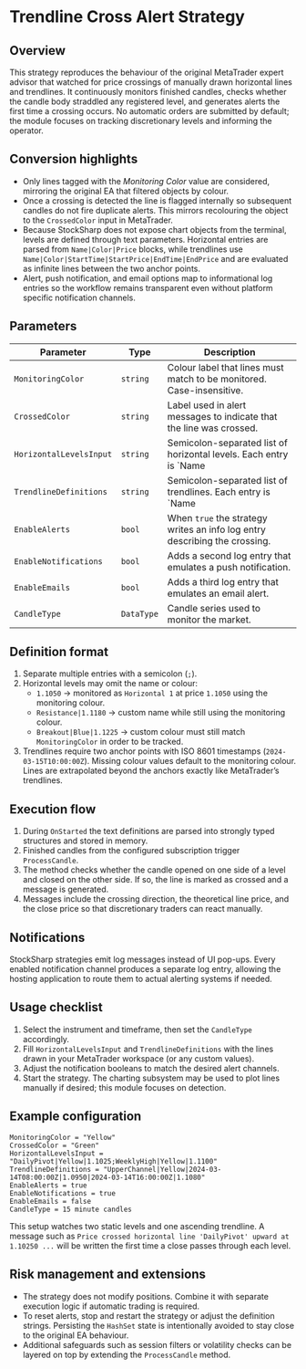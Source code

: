# Trendline Cross Alert Strategy

## Overview
This strategy reproduces the behaviour of the original MetaTrader expert advisor that watched for price crossings of manually drawn horizontal lines and trendlines. It continuously monitors finished candles, checks whether the candle body straddled any registered level, and generates alerts the first time a crossing occurs. No automatic orders are submitted by default; the module focuses on tracking discretionary levels and informing the operator.

## Conversion highlights
- Only lines tagged with the *Monitoring Color* value are considered, mirroring the original EA that filtered objects by colour.
- Once a crossing is detected the line is flagged internally so subsequent candles do not fire duplicate alerts. This mirrors recolouring the object to the `CrossedColor` input in MetaTrader.
- Because StockSharp does not expose chart objects from the terminal, levels are defined through text parameters. Horizontal entries are parsed from `Name|Color|Price` blocks, while trendlines use `Name|Color|StartTime|StartPrice|EndTime|EndPrice` and are evaluated as infinite lines between the two anchor points.
- Alert, push notification, and email options map to informational log entries so the workflow remains transparent even without platform specific notification channels.

## Parameters
| Parameter | Type | Description |
| --- | --- | --- |
| `MonitoringColor` | `string` | Colour label that lines must match to be monitored. Case-insensitive. |
| `CrossedColor` | `string` | Label used in alert messages to indicate that the line was crossed. |
| `HorizontalLevelsInput` | `string` | Semicolon-separated list of horizontal levels. Each entry is `Name|Color|Price`; if colour is omitted the monitoring colour is assumed. |
| `TrendlineDefinitions` | `string` | Semicolon-separated list of trendlines. Each entry is `Name|Color|StartTime|StartPrice|EndTime|EndPrice`. Times must be in ISO 8601 format and use the trading calendar’s timezone. |
| `EnableAlerts` | `bool` | When `true` the strategy writes an info log entry describing the crossing. |
| `EnableNotifications` | `bool` | Adds a second log entry that emulates a push notification. |
| `EnableEmails` | `bool` | Adds a third log entry that emulates an email alert. |
| `CandleType` | `DataType` | Candle series used to monitor the market. |

## Definition format
1. Separate multiple entries with a semicolon (`;`).
2. Horizontal levels may omit the name or colour:
   - `1.1050` → monitored as `Horizontal 1` at price `1.1050` using the monitoring colour.
   - `Resistance|1.1180` → custom name while still using the monitoring colour.
   - `Breakout|Blue|1.1225` → custom colour must still match `MonitoringColor` in order to be tracked.
3. Trendlines require two anchor points with ISO 8601 timestamps (`2024-03-15T10:00:00Z`). Missing colour values default to the monitoring colour. Lines are extrapolated beyond the anchors exactly like MetaTrader’s trendlines.

## Execution flow
1. During `OnStarted` the text definitions are parsed into strongly typed structures and stored in memory.
2. Finished candles from the configured subscription trigger `ProcessCandle`.
3. The method checks whether the candle opened on one side of a level and closed on the other side. If so, the line is marked as crossed and a message is generated.
4. Messages include the crossing direction, the theoretical line price, and the close price so that discretionary traders can react manually.

## Notifications
StockSharp strategies emit log messages instead of UI pop-ups. Every enabled notification channel produces a separate log entry, allowing the hosting application to route them to actual alerting systems if needed.

## Usage checklist
1. Select the instrument and timeframe, then set the `CandleType` accordingly.
2. Fill `HorizontalLevelsInput` and `TrendlineDefinitions` with the lines drawn in your MetaTrader workspace (or any custom values).
3. Adjust the notification booleans to match the desired alert channels.
4. Start the strategy. The charting subsystem may be used to plot lines manually if desired; this module focuses on detection.

## Example configuration
```
MonitoringColor = "Yellow"
CrossedColor = "Green"
HorizontalLevelsInput = "DailyPivot|Yellow|1.1025;WeeklyHigh|Yellow|1.1100"
TrendlineDefinitions = "UpperChannel|Yellow|2024-03-14T08:00:00Z|1.0950|2024-03-14T16:00:00Z|1.1080"
EnableAlerts = true
EnableNotifications = true
EnableEmails = false
CandleType = 15 minute candles
```
This setup watches two static levels and one ascending trendline. A message such as `Price crossed horizontal line 'DailyPivot' upward at 1.10250 ...` will be written the first time a close passes through each level.

## Risk management and extensions
- The strategy does not modify positions. Combine it with separate execution logic if automatic trading is required.
- To reset alerts, stop and restart the strategy or adjust the definition strings. Persisting the `HashSet` state is intentionally avoided to stay close to the original EA behaviour.
- Additional safeguards such as session filters or volatility checks can be layered on top by extending the `ProcessCandle` method.

